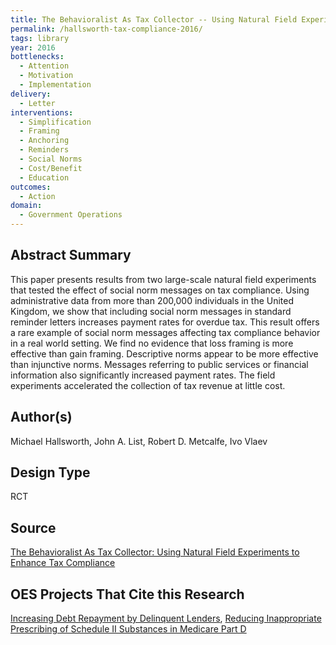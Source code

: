 ```yaml
---
title: The Behavioralist As Tax Collector -- Using Natural Field Experiments to Enhance Tax Compliance
permalink: /hallsworth-tax-compliance-2016/
tags: library 
year: 2016
bottlenecks: 
  - Attention 
  - Motivation
  - Implementation
delivery: 
  - Letter 
interventions: 
  - Simplification 
  - Framing 
  - Anchoring 
  - Reminders 
  - Social Norms 
  - Cost/Benefit 
  - Education 
outcomes:  
  - Action 
domain: 
  - Government Operations
---
```

## Abstract Summary

This paper presents results from two large-scale natural field experiments
that tested the effect of social norm messages on tax compliance. Using
administrative data from more than 200,000 individuals in the United
Kingdom, we show that including social norm messages in standard
reminder letters increases payment rates for overdue tax. This result offers
a rare example of social norm messages affecting tax compliance behavior
in a real world setting. We find no evidence that loss framing is more
effective than gain framing. Descriptive norms appear to be more effective
than injunctive norms. Messages referring to public services or financial
information also significantly increased payment rates. The field
experiments accelerated the collection of tax revenue at little cost.

## Author(s)

Michael Hallsworth, John A. List, Robert D. Metcalfe, Ivo Vlaev

## Design Type

RCT

## Source

<a href="http://s3.amazonaws.com/fieldexperiments-papers/papers/00391.pdf">The Behavioralist As Tax Collector: Using Natural Field Experiments to Enhance Tax Compliance</a>

## OES Projects That Cite this Research

<a href="https://oes.gsa.gov/projects/increasing-debt-repayment/">Increasing Debt Repayment by Delinquent Lenders</a>, <a href="https://oes.gsa.gov/projects/reducing-inappropriate-prescribing/">Reducing Inappropriate Prescribing of Schedule II Substances in Medicare Part D</a>


